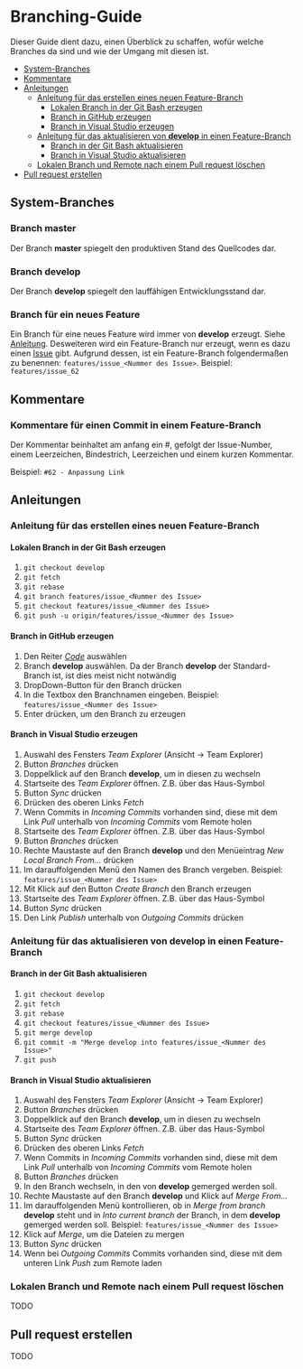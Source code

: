 # Branching-Guide

Dieser Guide dient dazu, einen Überblick zu schaffen, wofür welche Branches da sind und wie der Umgang mit diesen ist.

* [System-Branches](branching_guide.md/#system-branches)
* [Kommentare](branching_guide.md/#kommentare)
* [Anleitungen](branching_guide.md/#anleitungen)
  * [Anleitung für das erstellen eines neuen Feature-Branch](branching_guide.md/#anleitung-f%C3%BCr-das-erstellen-eines-neuen-feature-branch)
    * [Lokalen Branch in der Git Bash erzeugen](branching_guide.md#lokalen-branch-in-der-git-bash-erzeugen)
    * [Branch in GitHub erzeugen](branching_guide.md#branch-in-github-erzeugen)
    * [Branch in Visual Studio erzeugen](branching_guide.md#branch-in-visual-studio-erzeugen)
  * [Anleitung für das aktualisieren von **develop** in einen Feature-Branch](branching_guide.md/#anleitung-f%C3%BCr-das-aktualisieren-von-develop-in-einen-feature-branch)
    * [Branch in der Git Bash aktualisieren](branching_guide.md#branch-in-der-git-bash-aktualisieren)
    * [Branch in Visual Studio aktualisieren](branching_guide.md#branch-in-visual-studio-aktualisieren)
  * [Lokalen Branch und Remote nach einem Pull request löschen](branching_guide.md#lokalen-branch-und-remote-nach-einem-pull-request-löschen)
* [Pull request erstellen](branching_guide.md/#pull-request-erstellen)

## System-Branches

### Branch master

Der Branch **master** spiegelt den produktiven Stand des Quellcodes dar.

### Branch develop

Der Branch **develop** spiegelt den lauffähigen Entwicklungsstand dar.

### Branch für ein neues Feature

Ein Branch für eine neues Feature wird immer von **develop** erzeugt. Siehe [Anleitung](branching_guide.md/#anleitung-f%C3%BCr-das-erstellen-eines-neuen-feature-branch).
Desweiteren wird ein Feature-Branch nur erzeugt, wenn es dazu einen [Issue](https://github.com/andrekirst/04_KataFahrplanauskunft/issues) gibt. Aufgrund dessen, ist ein Feature-Branch folgendermaßen zu benennen: `features/issue_<Nummer des Issue>`. Beispiel: `features/issue_62`

## Kommentare

### Kommentare für einen Commit in einem Feature-Branch

Der Kommentar beinhaltet am anfang ein #, gefolgt der Issue-Number, einem Leerzeichen, Bindestrich, Leerzeichen und einem kurzen Kommentar.

Beispiel: `#62 - Anpassung Link`

## Anleitungen

### Anleitung für das erstellen eines neuen Feature-Branch

#### Lokalen Branch in der Git Bash erzeugen

1. `git checkout develop`
1. `git fetch`
1. `git rebase`
1. `git branch features/issue_<Nummer des Issue>`
1. `git checkout features/issue_<Nummer des Issue>`
1. `git push -u origin/features/issue_<Nummer des Issue>`

#### Branch in GitHub erzeugen

1. Den Reiter [*Code*](https://github.com/andrekirst/04_KataFahrplanauskunft) auswählen
1. Branch **develop** auswählen. Da der Branch **develop** der Standard-Branch ist, ist dies meist nicht notwändig
1. DropDown-Button für den Branch drücken
1. In die Textbox den Branchnamen eingeben. Beispiel: `features/issue_<Nummer des Issue>`
1. Enter drücken, um den Branch zu erzeugen

#### Branch in Visual Studio erzeugen

1. Auswahl des Fensters *Team Explorer* (Ansicht -> Team Explorer)
1. Button *Branches* drücken
1. Doppelklick auf den Branch **develop**, um in diesen zu wechseln
1. Startseite des *Team Explorer* öffnen. Z.B. über das Haus-Symbol
1. Button *Sync* drücken
1. Drücken des oberen Links *Fetch*
1. Wenn Commits in *Incoming Commits* vorhanden sind, diese mit dem Link *Pull* unterhalb von *Incoming Commits* vom Remote holen
1. Startseite des *Team Explorer* öffnen. Z.B. über das Haus-Symbol
1. Button *Branches* drücken
1. Rechte Maustaste auf den Branch **develop** und den Menüeintrag *New Local Branch From...* drücken
1. Im darauffolgenden Menü den Namen des Branch vergeben. Beispiel: `features/issue_<Nummer des Issue>`
1. Mit Klick auf den Button *Create Branch* den Branch erzeugen
1. Startseite des *Team Explorer* öffnen. Z.B. über das Haus-Symbol
1. Button *Sync* drücken
1. Den Link *Publish* unterhalb von *Outgoing Commits* drücken

### Anleitung für das aktualisieren von **develop** in einen Feature-Branch

#### Branch in der Git Bash aktualisieren

1. `git checkout develop`
1. `git fetch`
1. `git rebase`
1. `git checkout features/issue_<Nummer des Issue>`
1. `git merge develop`
1. `git commit -m "Merge develop into features/issue_<Nummer des Issue>"`
1. `git push`

#### Branch in Visual Studio aktualisieren

1. Auswahl des Fensters *Team Explorer* (Ansicht -> Team Explorer)
1. Button *Branches* drücken
1. Doppelklick auf den Branch **develop**, um in diesen zu wechseln
1. Startseite des *Team Explorer* öffnen. Z.B. über das Haus-Symbol
1. Button *Sync* drücken
1. Drücken des oberen Links *Fetch*
1. Wenn Commits in *Incoming Commits* vorhanden sind, diese mit dem Link *Pull* unterhalb von *Incoming Commits* vom Remote holen
1. Button *Branches* drücken
1. In den Branch wechseln, in den von **develop** gemerged werden soll.
1. Rechte Maustaste auf den Branch **develop** und Klick auf *Merge From...*
1. Im darauffolgenden Menü kontrollieren, ob in *Merge from branch* **develop** steht und in *Into current branch* der Branch, in dem **develop** gemerged werden soll. Beispiel: `features/issue_<Nummer des Issue>`
1. Klick auf *Merge*, um die Dateien zu mergen
1. Button *Sync* drücken
1. Wenn bei *Outgoing Commits* Commits vorhanden sind, diese mit dem unteren Link *Push* zum Remote laden

### Lokalen Branch und Remote nach einem Pull request löschen

TODO

## Pull request erstellen

TODO